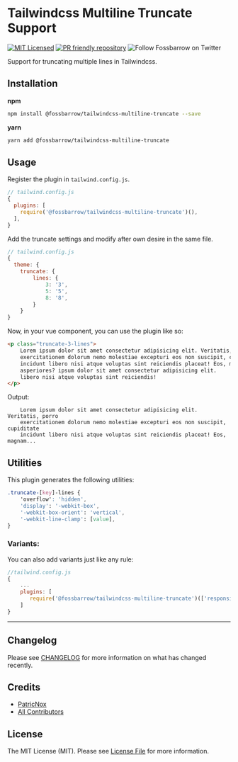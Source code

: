 # Tailwindcss Multiline Truncate Support

[![MIT Licensed](https://img.shields.io/badge/license-MIT-brightgreen.svg?style=flat-square)](LICENSE.md)
[![PR friendly repository](https://img.shields.io/badge/Pull--Request-are%20welcome!-ff69b4)](/compare)
![Follow Fossbarrow on Twitter](https://img.shields.io/twitter/follow/fossbarrow?style=social)

Support for truncating multiple lines in Tailwindcss.

## Installation

**npm** 

```bash
npm install @fossbarrow/tailwindcss-multiline-truncate --save
```

**yarn**

```bash
yarn add @fossbarrow/tailwindcss-multiline-truncate 
```



## Usage

Register the plugin in `tailwind.config.js`.

```js
// tailwind.config.js
{
  plugins: [
    require('@fossbarrow/tailwindcss-multiline-truncate')(),
  ],
}
```

Add the truncate settings and modify after own desire in the same file.

```js
// tailwind.config.js
{
  theme: {
    truncate: {
        lines: {
            3: '3',
            5: '5',
            8: '8',
        }
    }
}
```

Now, in your vue component, you can use the plugin like so:

```html
<p class="truncate-3-lines">
    Lorem ipsum dolor sit amet consectetur adipisicing elit. Veritatis, porro
    exercitationem dolorum nemo molestiae excepturi eos non suscipit, cupiditate
    incidunt libero nisi atque voluptas sint reiciendis placeat! Eos, magnam
    asperiores? ipsum dolor sit amet consectetur adipisicing elit.
    libero nisi atque voluptas sint reiciendis!
</p>
```

Output: 

```text
    Lorem ipsum dolor sit amet consectetur adipisicing elit. Veritatis, porro 
    exercitationem dolorum nemo molestiae excepturi eos non suscipit, cupiditate 
    incidunt libero nisi atque voluptas sint reiciendis placeat! Eos, magnam... 
```

## Utilities
This plugin generates the following utilities:

```css
.truncate-[key]-lines {
    'overflow': 'hidden',
    'display': '-webkit-box',
    '-webkit-box-orient': 'vertical',
    '-webkit-line-clamp': [value],
}
```

### Variants:
You can also add variants just like any rule:
```js
//tailwind.config.js
{
    ...
    plugins: [
       require('@fossbarrow/tailwindcss-multiline-truncate')(['responsive', 'hover']), 
    ]
}
```

--------------------------------------------------------------------------------

## Changelog

Please see [CHANGELOG](CHANGELOG.md) for more information on what has changed recently.

## Credits

- [PatricNox](https://github.com/PatricNox)
- [All Contributors](../../contributors)

## License

The MIT License (MIT). Please see [License File](LICENSE) for more information.

